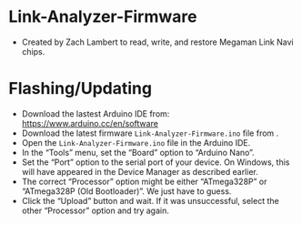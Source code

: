 # Link-Analyzer-Firmware
- Created by Zach Lambert to read, write, and restore Megaman Link Navi chips.

# Flashing/Updating
- Download the lastest Arduino IDE from: https://www.arduino.cc/en/software
- Download the latest firmware `Link-Analyzer-Firmware.ino` file from .
- Open the `Link-Analyzer-Firmware.ino` file in the Arduino IDE.
- In the “Tools” menu, set the “Board” option to “Arduino Nano”.
- Set the “Port” option to the serial port of your device. On Windows, this will have appeared in the Device Manager as described earlier.
- The correct “Processor” option might be either “ATmega328P” or “ATmega328P (Old Bootloader)”. We just have to guess.
- Click the “Upload” button and wait. If it was unsuccessful, select the other “Processor” option and try again.
